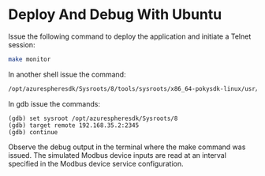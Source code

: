 # Deploy And Debug With Ubuntu

Issue the following command to deploy the application and
initiate a Telnet session:

```bash
make monitor
```

In another shell issue the command:

```bash
/opt/azurespheresdk/Sysroots/8/tools/sysroots/x86_64-pokysdk-linux/usr/bin/arm-poky-linux-musleabi/arm-poky-linux-musleabi-gdb xrt-app.out
```

In gdb issue the commands:

```
(gdb) set sysroot /opt/azurespheresdk/Sysroots/8
(gdb) target remote 192.168.35.2:2345
(gdb) continue
```

Observe the debug output in the terminal where the make
command was issued. The simulated Modbus device inputs
are read at an interval specified in the Modbus device
service configuration.
